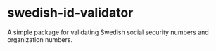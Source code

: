 # swedish-id-validator
A simple package for validating Swedish social security numbers and organization numbers.
